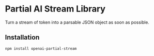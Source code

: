# Partial AI Stream Library

Turn a stream of token into a parsable JSON object as soon as possible.

## Installation

```bash
npm install openai-partial-stream
```
